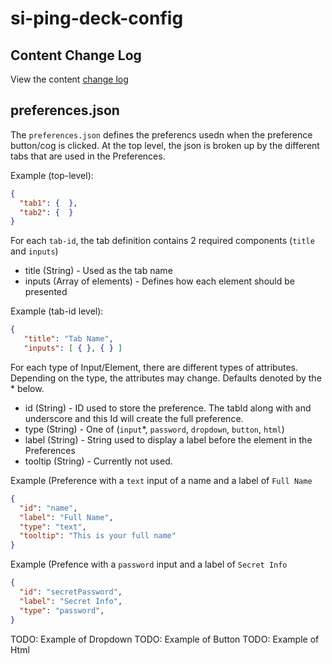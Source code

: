 # si-ping-deck-config

## Content Change Log

View the content [change log](CHANGELOG.md)

## preferences.json
The `preferences.json` defines the preferencs usedn when the preference button/cog is clicked.  At the top level, the json is broken up by the different tabs that are used in the Preferences.

Example (top-level):
```json
{
  "tab1": {  },
  "tab2": {  }
}
```

For each `tab-id`, the tab definition contains 2 required components (`title` and `inputs`)

* title (String) - Used as the tab name
* inputs (Array of elements) - Defines how each element should be presented

Example (tab-id level):
```json
{
   "title": "Tab Name",
   "inputs": [ { }, { } ]
```

For each type of Input/Element, there are different types of attributes.  Depending on the type, the attributes may change.  Defaults denoted by the * below.

* id (String) - ID used to store the preference.  The tabId along with and underscore and this Id will create the full preference.
* type (String) - One of (`input`*, `password`, `dropdown`, `button`, `html`)
* label (String) - String used to display a label before the element in the Preferences
* tooltip (String) - Currently not used.

Example (Preference with a `text` input of a name and a label of `Full Name`
```json
{
  "id": "name",
  "label": "Full Name",
  "type": "text",
  "tooltip": "This is your full name"
}
```

Example (Prefence with a `password` input and a label of `Secret Info`
```json
{
  "id": "secretPassword",
  "label": "Secret Info",
  "type": "password",
}
```

TODO: Example of Dropdown
TODO: Example of Button
TODO: Example of Html
